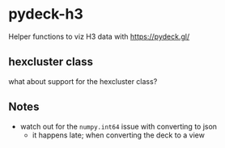 # pydeck-h3

Helper functions to viz H3 data with https://pydeck.gl/

## hexcluster class

what about support for the hexcluster class?


## Notes

- watch out for the `numpy.int64` issue with converting to json
    + it happens late; when converting the deck to a view

